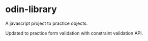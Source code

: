 # odin-library
A javascript project to practice objects.

Updated to practice form validation with constraint validation API.